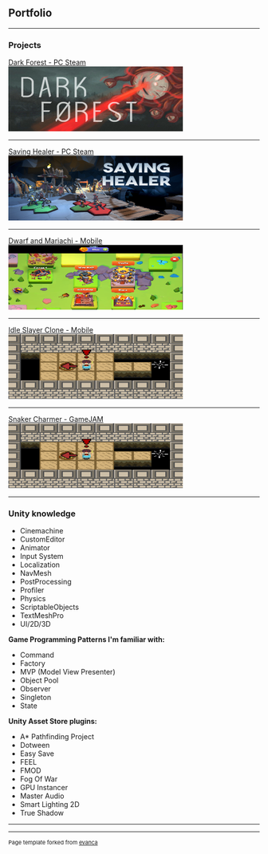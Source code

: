 ## Portfolio

---

### Projects

[Dark Forest - PC Steam](/darkForest)
<img src="images/dark_forest616.png?raw=true" width="350" height="130"/>

---
[Saving Healer - PC Steam](/pdf/sample_presentation.pdf)
<img src="images/savingHealer_616.png?raw=true" width="350" height="130"/>

---
[Dwarf and Mariachi - Mobile](http://example.com/)
<img src="images/dwarfMaraichi.png?raw=true" width="350" height="130"/>

---
[Idle Slayer Clone - Mobile](http://example.com/)
<img src="images/snakeCharmer.png?raw=true" width="350" height="130"/>

---
[Snaker Charmer - GameJAM](http://example.com/)
<img src="images/snakeCharmer.png?raw=true" width="350" height="130"/>

---

### Unity knowledge

- Cinemachine
- CustomEditor
- Animator
- Input System 
- Localization 
- NavMesh
- PostProcessing
- Profiler
- Physics
- ScriptableObjects
- TextMeshPro
- UI/2D/3D

**Game Programming Patterns I'm familiar with:**

- Command
- Factory
- MVP (Model View Presenter)
- Object Pool
- Observer
- Singleton 
- State
 
**Unity Asset Store plugins:**

- A* Pathfinding Project
- Dotween
- Easy Save
- FEEL
- FMOD
- Fog Of War
- GPU Instancer
- Master Audio
- Smart Lighting 2D
- True Shadow

---



---
<p style="font-size:11px">Page template forked from <a href="https://github.com/evanca/quick-portfolio">evanca</a></p>
<!-- Remove above link if you don't want to attibute -->

